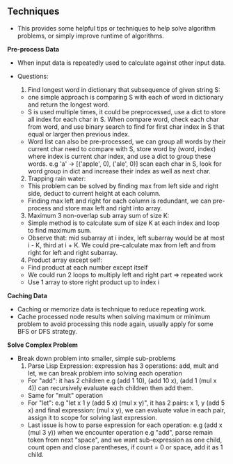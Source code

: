 ## Techniques
- This provides some helpful tips or techniques to help solve algorithm
problems, or simply improve runtime of algorithms.


**Pre-process Data**
- When input data is repeatedly used to calculate against other input data.
- Questions:
  1. Find longest word in dictionary that subsequence of given string S:
    - one simple approach is comparing S with each of word in dictionary and
    return the longest word.
    - S is used multiple times, it could be preprocessed, use a dict to store
    all index for each char in S. When compare word, check each char from word,
    and use binary search to find for first char index in S that equal or larger
    then previous index.
    - Word list can also be pre-processed, we can group all words by their current
    char need to compare with S, store word by (word, index) where index is current
    char index, and use a dict to group these words. e.g 'a' -> [('apple', 0), ('ale', 0)]
    scan each char in S, look for word group in dict and increase their index as
    well as next char.

  2. Trapping rain water:
    - This problem can be solved by finding max from left side and right side,
    deduct to current height at each column.
    - Finding max left and right for each column is redundant, we can pre-process
    and store max left and right into array.

  3. Maximum 3 non-overlap sub array sum of size K:
    - Simple method is to calculate sum of size K at each index and loop to find
    maximum sum.
    - Observe that: mid subarray at i index, left subarray would be at most
    i - K, third at i + K. We could pre-calculate max from left and from right for left
    and right subarray.

  4. Product array except self:
    - Find product at each number except itself
    - We could run 2 loops to multiply left and right part => repeated work
    - Use 1 array to store right product up to index i

**Caching Data**
- Caching or memorize data is technique to reduce repeating work.
- Cache processed node results when solving maximum or minimum problem to avoid
processing this node again, usually apply for some BFS or DFS strategy.

**Solve Complex Problem**
- Break down problem into smaller, simple sub-problems
  1. Parse Lisp Expression: expression has 3 operations: add, mult and let, we
  can break problem into solving each operation
    - For "add": it has 2 children e.g (add 1 10), (add 10 x), (add 1 (mul x 4))
    can recursively evaluate each children then add them.
    - Same for "mult" operation
    - For "let": e.g "let x 1 y (add 5 x) (mul x y)", it has 2 pairs: x 1,
    y (add 5 x) and final expression: (mul x y), we can evaluate value in each pair,
    assign it to scope for solving last expression.
    - Last issue is how to parse expression for each operation: e.g (add x (mul 3 y))
    when we encounter operation e.g "add", parse remain token from next "space",
    and we want sub-expression as one child, count open and close parentheses,
    if count = 0 or space, add it as 1 child.
